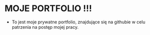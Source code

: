 # MOJE PORTFOLIO !!!
 - To jest moje prywatne portfolio, znajdujące się na githubie w celu patrzenia na postęp mojej pracy.
